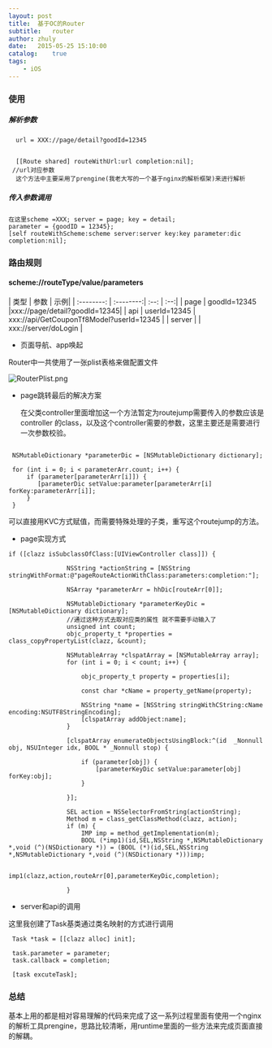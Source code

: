 ```yaml
---
layout: post
title:  基于OC的Router
subtitle:   router
author: zhuly
date:   2015-05-25 15:10:00
catalog:    true
tags:
    - iOS
---
```

### 使用

##### 解析参数

```
  url = XXX://page/detail?goodId=12345
  
  
  [[Route shared] routeWithUrl:url completion:nil];
 //url对应参数 
  这个方法中主要采用了prengine(我老大写的一个基于nginx的解析框架)来进行解析 
```

##### 传入参数调用

```
在这里scheme =XXX; server = page; key = detail; 
parameter = {goodID = 12345}; 
[self routeWithScheme:scheme server:server key:key parameter:dic completion:nil]; 

```
### 路由规则

#### scheme://routeType/value/parameters

| 类型        | 参数  | 示例|
| :--------: | :--------:| :--: | :--:|
| page      |  goodId=12345  |xxx://page/detail?goodId=12345|
| api       |  userId=12345  |  xxx://api/GetCouponTf8Model?userId=12345 |
| server    |   | xxx://server/doLogin |

- 页面导航、app唤起

Router中一共使用了一张plist表格来做配置文件


![RouterPlist.png](http://upload-images.jianshu.io/upload_images/1891925-f206bdc7fa897be1.png?imageMogr2/auto-orient/strip%7CimageView2/2/w/1240)


- page跳转最后的解决方案

	在父类controller里面增加这一个方法暂定为routejump需要传入的参数应该是controller 的class，以及这个controller需要的参数，这里主要还是需要进行一次参数校验。
	
```
	
 NSMutableDictionary *parameterDic = [NSMutableDictionary dictionary];
  	
 for (int i = 0; i < parameterArr.count; i++) {
     if (parameter[parameterArr[i]]) {
        [parameterDic setValue:parameter[parameterArr[i] forKey:parameterArr[i]];
     }               
 }
```
可以直接用KVC方式赋值，而需要特殊处理的子类，重写这个routejump的方法。 

- page实现方式

```
if ([clazz isSubclassOfClass:[UIViewController class]]) {
                
                NSString *actionString = [NSString stringWithFormat:@"pageRouteActionWithClass:parameters:completion:"];
                
                NSArray *parameterArr = hhDic[routeArr[0]];
                
                NSMutableDictionary *parameterKeyDic = [NSMutableDictionary dictionary];
                //通过这种方式去取对应类的属性 就不需要手动输入了
                unsigned int count;
                objc_property_t *properties = class_copyPropertyList(clazz, &count);
                
                NSMutableArray *clspatArray = [NSMutableArray array];
                for (int i = 0; i < count; i++) {
                    
                    objc_property_t property = properties[i];
                    
                    const char *cName = property_getName(property);
                    
                    NSString *name = [NSString stringWithCString:cName encoding:NSUTF8StringEncoding];
                    [clspatArray addObject:name];
                }
                
                [clspatArray enumerateObjectsUsingBlock:^(id  _Nonnull obj, NSUInteger idx, BOOL * _Nonnull stop) {
                    
                    if (parameter[obj]) {
                        [parameterKeyDic setValue:parameter[obj] forKey:obj];
                    }
                    
                }];
                
                SEL action = NSSelectorFromString(actionString);
                Method m = class_getClassMethod(clazz, action);
                if (m) {
                    IMP imp = method_getImplementation(m);
                    BOOL (*imp1)(id,SEL,NSString *,NSMutableDictionary *,void (^)(NSDictionary *)) = (BOOL (*)(id,SEL,NSString *,NSMutableDictionary *,void (^)(NSDictionary *)))imp;
                    
                    imp1(clazz,action,routeArr[0],parameterKeyDic,completion);
                    
                }

```

- server和api的调用
 
这里我创建了Task基类通过类名映射的方式进行调用

 ```
  Task *task = [[clazz alloc] init];
                
  task.parameter = parameter;
  task.callback = completion;
              
  [task excuteTask];

 ```	

### 总结

基本上用的都是相对容易理解的代码来完成了这一系列过程里面有使用一个nginx的解析工具prengine，思路比较清晰，用runtime里面的一些方法来完成页面直接的解耦。